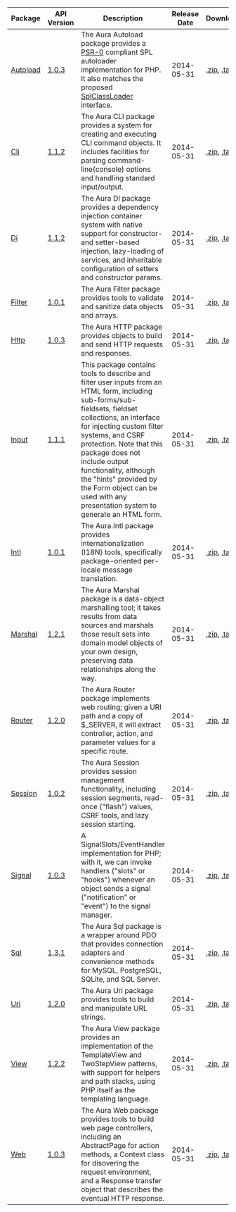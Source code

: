 Package | API Version | Description | Release Date | Downloads | Development 
--- | --- | --- | --- | --- | --- 
[Autoload](/packages/Aura.Autoload/1.0.3) | [1.0.3](/packages/Aura.Autoload/1.0.3/api) | The Aura Autoload package provides a [PSR-0](https://github.com/php-fig/fig-standards/blob/master/accepted/PSR-0.md) compliant SPL autoloader implementation for PHP. It also matches the proposed [SplClassLoader](https://wiki.php.net/rfc/splclassloader) interface. | 2014-05-31 | [.zip](https://github.com/auraphp/Aura.Autoload/zipball/1.0.3), [.tar.gz](https://github.com/auraphp/Aura.Autoload/tarball/1.0.3) | [Github](https://github.com/auraphp/Aura.Autoload)
[Cli](/packages/Aura.Cli/1.1.2) | [1.1.2](/packages/Aura.Cli/1.1.2/api) | The Aura CLI package provides a system for creating and executing CLI command objects.  It includes facilities for parsing command-line(console) options and handling standard input/output. | 2014-05-31 | [.zip](https://github.com/auraphp/Aura.Cli/zipball/1.1.2), [.tar.gz](https://github.com/auraphp/Aura.Cli/tarball/1.1.2) | [Github](https://github.com/auraphp/Aura.Cli)
[Di](/packages/Aura.Di/1.1.2) | [1.1.2](/packages/Aura.Di/1.1.2/api) | The Aura DI package provides a dependency injection container system with native support for constructor- and setter-based injection, lazy-loading of services, and inheritable configuration of setters and constructor params. | 2014-05-31 | [.zip](https://github.com/auraphp/Aura.Di/zipball/1.1.2), [.tar.gz](https://github.com/auraphp/Aura.Di/tarball/1.1.2) | [Github](https://github.com/auraphp/Aura.Di)
[Filter](/packages/Aura.Filter/1.0.1) | [1.0.1](/packages/Aura.Filter/1.0.1/api) | The Aura Filter package provides tools to validate and sanitize data objects and arrays. | 2014-05-31 | [.zip](https://github.com/auraphp/Aura.Filter/zipball/1.0.1), [.tar.gz](https://github.com/auraphp/Aura.Filter/tarball/1.0.1) | [Github](https://github.com/auraphp/Aura.Filter)
[Http](/packages/Aura.Http/1.0.3) | [1.0.3](/packages/Aura.Http/1.0.3/api) | The Aura HTTP package provides objects to build and send HTTP requests and responses. | 2014-05-31 | [.zip](https://github.com/auraphp/Aura.Http/zipball/1.0.3), [.tar.gz](https://github.com/auraphp/Aura.Http/tarball/1.0.3) | [Github](https://github.com/auraphp/Aura.Http)
[Input](/packages/Aura.Input/1.1.1) | [1.1.1](/packages/Aura.Input/1.1.1/api) | This package contains tools to describe and filter user inputs from an HTML form, including sub-forms/sub-fieldsets, fieldset collections, an interface for injecting custom filter systems, and CSRF protection. Note that this package does not include output functionality, although the "hints" provided by the Form object can be used with any presentation system to generate an HTML form. | 2014-05-31 | [.zip](https://github.com/auraphp/Aura.Input/zipball/1.1.1), [.tar.gz](https://github.com/auraphp/Aura.Input/tarball/1.1.1) | [Github](https://github.com/auraphp/Aura.Input)
[Intl](/packages/Aura.Intl/1.0.1) | [1.0.1](/packages/Aura.Intl/1.0.1/api) | The Aura.Intl package provides internationalization (I18N) tools, specifically package-oriented per-locale message translation. | 2014-05-31 | [.zip](https://github.com/auraphp/Aura.Intl/zipball/1.0.1), [.tar.gz](https://github.com/auraphp/Aura.Intl/tarball/1.0.1) | [Github](https://github.com/auraphp/Aura.Intl)
[Marshal](/packages/Aura.Marshal/1.2.1) | [1.2.1](/packages/Aura.Marshal/1.2.1/api) | The Aura Marshal package is a data-object marshalling tool; it takes results from data sources and marshals those result sets into domain model objects of your own design, preserving data relationships along the way. | 2014-05-31 | [.zip](https://github.com/auraphp/Aura.Marshal/zipball/1.2.1), [.tar.gz](https://github.com/auraphp/Aura.Marshal/tarball/1.2.1) | [Github](https://github.com/auraphp/Aura.Marshal)
[Router](/packages/Aura.Router/1.2.0) | [1.2.0](/packages/Aura.Router/1.2.0/api) | The Aura Router package implements web routing; given a URI path and a copy of $_SERVER, it will extract controller, action, and parameter values for a specific route. | 2014-05-31 | [.zip](https://github.com/auraphp/Aura.Router/zipball/1.2.0), [.tar.gz](https://github.com/auraphp/Aura.Router/tarball/1.2.0) | [Github](https://github.com/auraphp/Aura.Router)
[Session](/packages/Aura.Session/1.0.2) | [1.0.2](/packages/Aura.Session/1.0.2/api) | The Aura Session provides session management functionality, including session segments, read-once ("flash") values, CSRF tools, and lazy session starting. | 2014-05-31 | [.zip](https://github.com/auraphp/Aura.Session/zipball/1.0.2), [.tar.gz](https://github.com/auraphp/Aura.Session/tarball/1.0.2) | [Github](https://github.com/auraphp/Aura.Session)
[Signal](/packages/Aura.Signal/1.0.3) | [1.0.3](/packages/Aura.Signal/1.0.3/api) | A SignalSlots/EventHandler implementation for PHP; with it, we can invoke handlers ("slots" or "hooks") whenever an object sends a signal ("notification" or "event") to the signal manager. | 2014-05-31 | [.zip](https://github.com/auraphp/Aura.Signal/zipball/1.0.3), [.tar.gz](https://github.com/auraphp/Aura.Signal/tarball/1.0.3) | [Github](https://github.com/auraphp/Aura.Signal)
[Sql](/packages/Aura.Sql/1.3.1) | [1.3.1](/packages/Aura.Sql/1.3.1/api) | The Aura Sql package is a wrapper around PDO that provides connection adapters and convenience methods for MySQL, PostgreSQL, SQLite, and SQL Server. | 2014-05-31 | [.zip](https://github.com/auraphp/Aura.Sql/zipball/1.3.1), [.tar.gz](https://github.com/auraphp/Aura.Sql/tarball/1.3.1) | [Github](https://github.com/auraphp/Aura.Sql)
[Uri](/packages/Aura.Uri/1.2.0) | [1.2.0](/packages/Aura.Uri/1.2.0/api) | The Aura Uri package provides tools to build and manipulate URL strings. | 2014-05-31 | [.zip](https://github.com/auraphp/Aura.Uri/zipball/1.2.0), [.tar.gz](https://github.com/auraphp/Aura.Uri/tarball/1.2.0) | [Github](https://github.com/auraphp/Aura.Uri)
[View](/packages/Aura.View/1.2.2) | [1.2.2](/packages/Aura.View/1.2.2/api) | The Aura View package provides an implementation of the TemplateView and TwoStepView patterns, with support for helpers and path stacks, using PHP itself as the templating language. | 2014-05-31 | [.zip](https://github.com/auraphp/Aura.View/zipball/1.2.2), [.tar.gz](https://github.com/auraphp/Aura.View/tarball/1.2.2) | [Github](https://github.com/auraphp/Aura.View)
[Web](/packages/Aura.Web/1.0.3) | [1.0.3](/packages/Aura.Web/1.0.3/api) | The Aura Web package provides tools to build web page controllers, including an AbstractPage for action methods, a Context class for disovering the request environment, and a Response transfer object that describes the eventual HTTP response. | 2014-05-31 | [.zip](https://github.com/auraphp/Aura.Web/zipball/1.0.3), [.tar.gz](https://github.com/auraphp/Aura.Web/tarball/1.0.3) | [Github](https://github.com/auraphp/Aura.Web)
